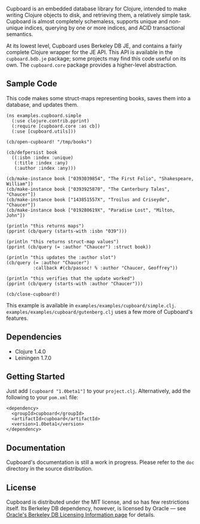 Cupboard is an embedded database library for Clojure, intended to make writing
Clojure objects to disk, and retrieving them, a relatively simple task. Cupboard
is almost completely schemaless, supports unique and non-unique indices,
querying by one or more indices, and ACID transactional semantics.

At its lowest level, Cupboard uses Berkeley DB JE, and contains a fairly
complete Clojure wrapper for the JE API. This API is available in the
`cupboard.bdb.je` package; some projects may find this code useful on its
own. The `cupboard.core` package provides a higher-level abstraction.



## Sample Code

This code makes some struct-maps representing books, saves them into a database,
and updates them.

    (ns examples.cupboard.simple
      (:use clojure.contrib.pprint)
      (:require [cupboard.core :as cb])
      (:use [cupboard.utils]))
    
    (cb/open-cupboard! "/tmp/books")
    
    (cb/defpersist book
      ((:isbn :index :unique)
       (:title :index :any)
       (:author :index :any)))
    
    (cb/make-instance book ["0393039854", "The First Folio", "Shakespeare, William"])
    (cb/make-instance book ["0393925870", "The Canterbury Tales", "Chaucer"])
    (cb/make-instance book ["143851557X", "Troilus and Criseyde", "Chaucer"])
    (cb/make-instance book ["019280619X", "Paradise Lost", "Milton, John"])
    
    (println "this returns maps")
    (pprint (cb/query (starts-with :isbn "039")))
    
    (println "this returns struct-map values")
    (pprint (cb/query (= :author "Chaucer") :struct book))
    
    (println "this updates the :author slot")
    (cb/query (= :author "Chaucer")
              :callback #(cb/passoc! % :author "Chaucer, Geoffrey"))
    
    (println "this verifies that the update worked")
    (pprint (cb/query (starts-with :author "Chaucer")))
    
    (cb/close-cupboard!)

This example is available in `examples/examples/cupboard/simple.clj`.
`examples/examples/cupboard/gutenberg.clj` uses a few more of Cupboard's features.



## Dependencies

* Clojure 1.4.0
* Leiningen 1.7.0



## Getting Started

Just add `[cupboard "1.0beta1"]` to your `project.clj`. Alternatively, add the
following to your `pom.xml` file:

    <dependency>
      <groupId>cupboard</groupId>
      <artifactId>cupboard</artifactId>
      <version>1.0beta1</version>
    </dependency>



## Documentation

Cupboard's documentation is still a work in progress. Please refer to the `doc`
directory in the source distribution.



## License

Cupboard is distributed under the MIT license, and so has few restrictions
itself. Its Berkeley DB dependency, however, is licensed by Oracle &mdash; see
[Oracle's Berkeley DB Licensing Information
page](http://www.oracle.com/technology/software/products/berkeley-db/htdocs/licensing.html)
for details.
